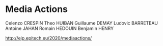 # Media Actions

Celenzo CRESPIN
Theo HUIBAN
Guillaume DEMAY
Ludovic BARRETEAU
Antoine JAHAN
Romain HEDOUIN
Benjamin HENRY

http://eip.epitech.eu/2020/mediaactions/
